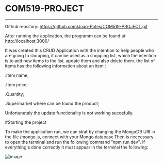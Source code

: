 # COM519-PROJECT
---
Github reository: https://github.com/Joao-Potes/COM519-PROJECT.git

After running the application, the programm can be found at: http://localhost:3000/

It was created this CRUD Application with the intention to help people who are going to shopping, it can be used as a shopping list, which the intention is to add new items to the list, update them and also delete them. 
the list of items has the following information about an item :

.Item name;

.Item price;

.Quantity;

.Supermarket where can be found the product;

Unfortunetaly the update functionality is not working succefully.

#Starting the project

To make the application run, we can strat by changing the MongoDB URI in the file /mongo.js, connect with your Mongo database.Then is neccessary to open the terminal and run the following command "npm run dev". If everything's done correctly it must appear in the terminal the following:

![image](https://user-images.githubusercontent.com/72257066/151542536-305760d8-44bd-4db4-8616-70a3b0e13139.png)

